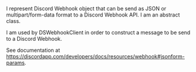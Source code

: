 I represent Discord Webhook object that can be send as JSON or multipart/form-data format to a Discord Webhook API.
I am an abstract class.

I am used by DSWebhookClient in order to construct a message to be send to a Discord Webhook.

See documentation at https://discordapp.com/developers/docs/resources/webhook#jsonform-params.